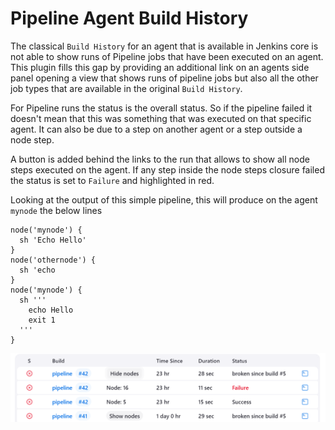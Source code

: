 Pipeline Agent Build History
==========

The classical `Build History` for an agent that is available in Jenkins core is not able to show runs of Pipeline jobs
that have been executed on an agent. This plugin fills this gap by providing an additional link on an agents side panel
opening a view that shows runs of pipeline jobs but also all the other job types that are available in the original
`Build History`.

For Pipeline runs the status is the overall status. So if the pipeline failed it doesn't mean that this was something
that was executed on that specific agent. It can also be due to a step on another agent or a step outside a node step.

A button is added behind the links to the run that allows to show all node steps executed on the agent. If any step
inside the node steps closure failed the status is set to `Failure` and highlighted in red.
 
Looking at the output of this simple pipeline, this will produce on the agent `mynode` the below lines
```
node('mynode') {
  sh 'Echo Hello' 
}
node('othernode') {
  sh 'echo 
}
node('mynode') {
  sh '''
    echo Hello
    exit 1
  ''' 
}
```
![img.png](docs/img.png)
